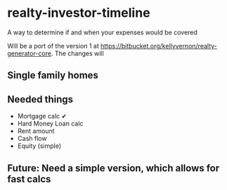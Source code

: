 # realty-investor-timeline

A way to determine if and when your expenses would be covered

Will be a port of the version 1 at https://bitbucket.org/kellyvernon/realty-generator-core. The changes will

## Single family homes

## Needed things

- Mortgage calc ✔
- Hard Money Loan calc
- Rent amount
- Cash flow
- Equity (simple)

## Future: Need a simple version, which allows for fast calcs
